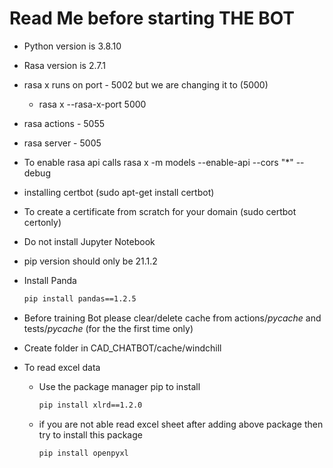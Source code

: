 # Read Me before starting THE BOT

* Python version is 3.8.10

* Rasa version is 2.7.1

* rasa x runs on port - 5002 but we are changing it to  (5000)
  * rasa x --rasa-x-port 5000
* rasa actions - 5055
* rasa server - 5005


* To enable rasa api calls    rasa x -m models --enable-api --cors "*" --debug  

* installing certbot (sudo apt-get install certbot)
* To create a certificate from scratch for your domain (sudo certbot certonly)

* Do not install Jupyter Notebook 

* pip version should only be 21.1.2

* Install Panda
  ```bash
  pip install pandas==1.2.5
  ```

* Before training Bot please clear/delete cache from actions/_pycache_ and tests/_pycache_ (for the the first time only)

* Create folder in CAD_CHATBOT/cache/windchill

* To read excel data 
  * Use the package manager pip to install 
    ```bash
    pip install xlrd==1.2.0 
    ```
  * if you are not able read excel sheet after adding above package then try  to install this package
    ```bash
    pip install openpyxl
    ``` 
